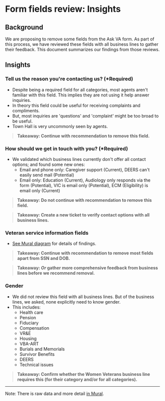# Form fields review: Insights

## Background

We are proposing to remove some fields from the Ask VA form. As part of this process, we have reviewed these fields with all business lines to gather their feedback. This document summarizes our findings from those reviews.

## Insights

### Tell us the reason you're contacting us? (*Required)

- Despite being a required field for all categories, most agents aren't familiar with this field. This implies they are not using it help answer inquiries.
- In theory this field could be useful for receiving complaints and compliments. 
- But, most inquiries are 'questions' and 'complaint' might be too broad to be useful.
- Town Hall is very uncommonly seen by agents.
> **Takeaway: Continue with recommendation to remove this field.**

### How should we get in touch with you? (*Required)
- We validated which business lines currently don't offer all contact options; and found some new ones:
  - Email and phone only: Caregiver support (Current), DEERS can't easily send mail (Potential)
  - Email only: Education (Current), Audiology only responds via the form (Potential), VIC is email only (Potential), ECM (Eligibility) is email only (Current)
> **Takeaway: Do not continue with recommendation to remove this field.**

> **Takeaway: Create a new ticket to verify contact options with all business lines.**

### Veteran service information fields
- [See Mural diagram](https://app.mural.co/t/departmentofveteransaffairs9999/m/departmentofveteransaffairs9999/1695240274364/2cf06cfdc9c4e2e154d97f44223b25ece7840a4c?wid=0-1695249362794) for details of findings.
> **Takeaway: Continue with recommendation to remove most fields apart from SSN and DOB.**

> **Takeaway: _Or_ gather more comprehensive feedback from business lines before we recommend removal.**

### Gender
- We did not review this field with all business lines. But of the business lines, we asked, none explicitly need to know gender.
- This includes:
  - Health care
  - Pension
  - Fiduciary
  - Compensation
  - VR&E
  - Housing
  - VBA-ART
  - Burials and Memorials
  - Survivor Benefits
  - DEERS
  - Technical issues
> **Takeaway: Confirm whether the Women Veterans business line requires this (for their category and/or for all categories).**

---

Note: There is raw data and more detail [in Mural](https://app.mural.co/t/departmentofveteransaffairs9999/m/departmentofveteransaffairs9999/1695240274364/2cf06cfdc9c4e2e154d97f44223b25ece7840a4c?wid=22-1695242707546).
